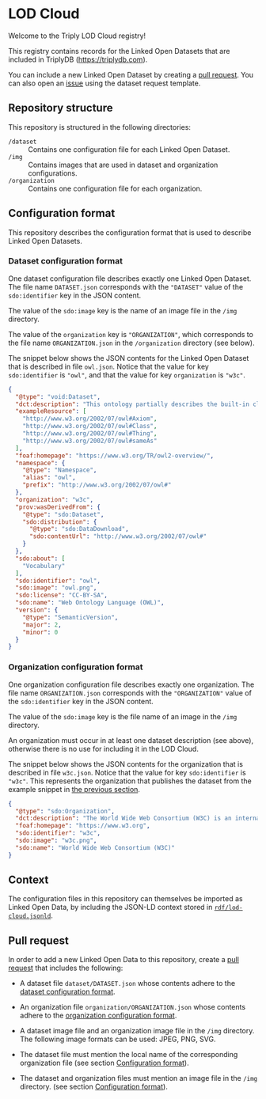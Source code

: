 # LOD Cloud

Welcome to the Triply LOD Cloud registry!

This registry contains records for the Linked Open Datasets that are
included in TriplyDB (https://triplydb.com).

You can include a new Linked Open Dataset by creating a [pull
request](https://github.com/TriplyDB/LOD-Cloud/pulls).  You can also
open an [issue](https://github.com/TriplyDB/LOD-Cloud/issues) using
the dataset request template.

## Repository structure

This repository is structured in the following directories:

<dl>
  <dt><code>/dataset</code></dt>
  <dd>Contains one configuration file for each Linked Open Dataset.</dd>
  <dt><code>/img</code></dt>
  <dd>Contains images that are used in dataset and organization configurations.</dd>
  <dt><code>/organization</code></dt>
  <dd>Contains one configuration file for each organization.</dd>
</dl>

## Configuration format

This repository describes the configuration format that is used to
describe Linked Open Datasets.

### Dataset configuration format

One dataset configuration file describes exactly one Linked Open
Dataset.  The file name `DATASET.json` corresponds with the
`"DATASET"` value of the `sdo:identifier` key in the JSON content.

The value of the `sdo:image` key is the name of an image file in the
`/img` directory.

The value of the `organization` key is `"ORGANIZATION"`, which
corresponds to the file name `ORGANIZATION.json` in the
`/organization` directory (see below).

The snippet below shows the JSON contents for the Linked Open Dataset
that is described in file `owl.json`.  Notice that the value for key
`sdo:identifier` is `"owl"`, and that the value for key `organization`
is `"w3c"`.

```json
{
  "@type": "void:Dataset",
  "dct:description": "This ontology partially describes the built-in classes and properties that together form the basis of the RDF/XML syntax of OWL 2.  The content of this ontology is based on Tables 6.1 and 6.2 in Section 6.4 of the OWL 2 RDF-Based Semantics specification, available at <http://www.w3.org/TR/owl2-rdf-based-semantics/>.\nPlease note that those tables do not include the different annotations (labels, comments and `rdfs:isDefinedBy` links) used in this file.  Also note that the descriptions provided in this ontology do not provide a complete and correct formal description of either the syntax or the semantics of the introduced terms (please see the OWL 2 recommendations for the complete and normative specifications).\nFurthermore, the information provided by this ontology may be misleading if not used with care. This ontology SHOULD NOT be imported into OWL ontologies. Importing this file into an OWL 2 DL ontology will cause it to become an OWL 2 Full ontology and may have other, unexpected, consequences.",
  "exampleResource": [
    "http://www.w3.org/2002/07/owl#Axiom",
    "http://www.w3.org/2002/07/owl#Class",
    "http://www.w3.org/2002/07/owl#Thing",
    "http://www.w3.org/2002/07/owl#sameAs"
  ],
  "foaf:homepage": "https://www.w3.org/TR/owl2-overview/",
  "namespace": {
    "@type": "Namespace",
    "alias": "owl",
    "prefix": "http://www.w3.org/2002/07/owl#"
  },
  "organization": "w3c",
  "prov:wasDerivedFrom": {
    "@type": "sdo:Dataset",
    "sdo:distribution": {
      "@type": "sdo:DataDownload",
      "sdo:contentUrl": "http://www.w3.org/2002/07/owl#"
    }
  },
  "sdo:about": [
    "Vocabulary"
  ],
  "sdo:identifier": "owl",
  "sdo:image": "owl.png",
  "sdo:license": "CC-BY-SA",
  "sdo:name": "Web Ontology Language (OWL)",
  "version": {
    "@type": "SemanticVersion",
    "major": 2,
    "minor": 0
  }
}
```

### Organization configuration format

One organization configuration file describes exactly one
organization.  The file name `ORGANIZATION.json` corresponds with the
`"ORGANIZATION"` value of the `sdo:identifier` key in the JSON
content.

The value of the `sdo:image` key is the file name of an image in the
`/img` directory.

An organization must occur in at least one dataset description (see
above), otherwise there is no use for including it in the LOD Cloud.

The snippet below shows the JSON contents for the organization that is
described in file `w3c.json`.  Notice that the value for key
`sdo:identifier` is `"w3c"`.  This represents the organization that
publishes the dataset from the example snippet in [the previous
section](#dataset-configuration).

```json
{
  "@type": "sdo:Organization",
  "dct:description": "The World Wide Web Consortium (W3C) is an international community where Member organizations, a full-time staff, and the public work together to develop Web standards. Led by Web inventor and Director Tim Berners-Lee and CEO Jeffrey Jaffe, W3C's mission is to lead the Web to its full potential. Contact W3C for more information.",
  "foaf:homepage": "https://www.w3.org",
  "sdo:identifier": "w3c",
  "sdo:image": "w3c.png",
  "sdo:name": "World Wide Web Consortium (W3C)"
}
```

## Context

The configuration files in this repository can themselves be imported
as Linked Open Data, by including the JSON-LD context stored in
[`rdf/lod-cloud.jsonld`](https://raw.githubusercontent.com/TriplyDB/LOD-Cloud/master/rdf/lod-cloud.jsonld).

## Pull request

In order to add a new Linked Open Data to this repository, create a
[pull request](https://github.com/TriplyDB/LOD-Cloud/pulls) that
includes the following:

  - A dataset file `dataset/DATASET.json` whose contents adhere to the
    [dataset configuration format](#dataset-configuration-format).

  - An organization file `organization/ORGANIZATION.json` whose
    contents adhere to the [organization configuration
    format](#organization-configuration-format).

  - A dataset image file and an organization image file in the `/img`
    directory.  The following image formats can be used: JPEG, PNG,
    SVG.

  - The dataset file must mention the local name of the corresponding
    organization file (see section [Configuration
    format](#configuration-format)).

  - The dataset and organization files must mention an image file in
    the `/img` directory.  (see section [Configuration
    format](#configuration-format)).
